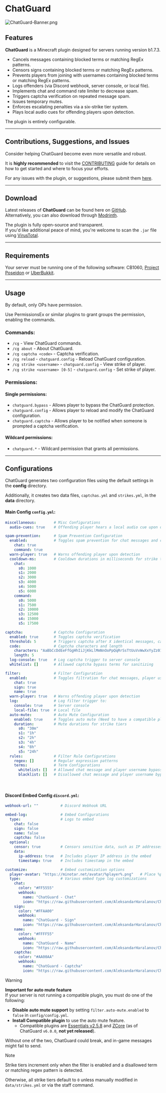 # ChatGuard
![ChatGuard-Banner.png](assets/ChatGuard-Banner.png)

## Features
**ChatGuard** is a Minecraft plugin designed for servers running version b1.7.3.

- Cancels messages containing blocked terms or matching RegEx patterns.
- Censors signs containing blocked terms or matching RegEx patterns.
- Prevents players from joining with usernames containing blocked terms or matching RegEx patterns.
- Logs offenders (via Discord webhook, server console, or local file).
- Implements chat and command rate limiter to decrease spam.
- Triggers captcha verification on repeated message spam.
- Issues temporary mutes.
- Enforces escalating penalties via a six-strike tier system.
- Plays local audio cues for offending players upon detection.

The plugin is entirely configurable.

---
## Contributions, Suggestions, and Issues
Consider helping ChatGuard become even more versatile and robust.

It is **highly recommended** to visit the [CONTRIBUTING](https://github.com/AleksandarHaralanov/ChatGuard/blob/master/.github/CONTRIBUTING.md) guide for details on how to get started and where to focus your efforts.

For any issues with the plugin, or suggestions, please submit them [here](https://github.com/AleksandarHaralanov/ChatGuard/issues).

---
## Download
Latest releases of **ChatGuard** can be found here on [GitHub](https://github.com/AleksandarHaralanov/ChatGuard/releases).<br/>
Alternatively, you can also download through [Modrinth](https://modrinth.com/plugin/chatguard/versions).

The plugin is fully open-source and transparent.<br/>
If you'd like additional peace of mind, you're welcome to scan the `.jar` file using [VirusTotal](https://www.virustotal.com/gui/home/upload).

---
## Requirements
Your server must be running one of the following software: CB1060, [Project Poseidon](https://github.com/retromcorg/Project-Poseidon) or [UberBukkit](https://github.com/Moresteck/Project-Poseidon-Uberbukkit).

---
## Usage
By default, only OPs have permission.

Use PermissionsEx or similar plugins to grant groups the permission, enabling the commands.

### Commands:
- `/cg` - View ChatGuard commands.
- `/cg about` - About ChatGuard.
- `/cg captcha <code>` - Captcha verification.
- `/cg reload` - `chatguard.config` - Reload ChatGuard configuration.
- `/cg strike <username>` - `chatguard.config` - View strike of player.
- `/cg strike <username> [0-5]` - `chatguard.config` - Set strike of player.

### Permissions:
#### Single permissions:
- `chatguard.bypass` - Allows player to bypass the ChatGuard protection.
- `chatguard.config` - Allows player to reload and modify the ChatGuard configuration.
- `chatguard.captcha` - Allows player to be notified when someone is prompted a captcha verification.
#### Wildcard permissions:
- `chatguard.*` - Wildcard permission that grants all permissions.

---
## Configurations
ChatGuard generates two configuration files using the default settings in the **config** directory.

Additionally, it creates two data files, `captchas.yml` and `strikes.yml`, in the **data** directory.

#### Main Config `config.yml`:
```yaml
miscellaneous:        # Misc Configurations
  audio-cues: true    # Offending player hears a local audio cue upon detection

spam-prevention:      # Spam Prevention Configuration
  enabled:            # Toggles spam prevention for chat messages and commands
    chat: true
    command: true
  warn-player: true   # Warns offending player upon detection
  cooldown-ms:        # Cooldown durations in milliseconds for strike tiers
    chat:
      s0: 1000
      s1: 2000
      s2: 3000
      s3: 4000
      s4: 5000
      s5: 6000
    command:
      s0: 5000
      s1: 7500
      s2: 10000
      s3: 12500
      s4: 15000
      s5: 17500

captcha:              # Captcha Configuration
  enabled: true       # Toggles captcha verification
  threshold: 5        # Triggers captcha after X identical messages, canceling on the last attempt
  code:               # Captcha characters and length
    characters: "AaBbCcDdEeFfGgHhIiJjKkLlMmNnOoPpQqRrSsTtUuVvWwXxYyZz0123456789"
    length: 5
  log-console: true   # Log captcha trigger to server console
  whitelist: []       # Allowed captcha bypass terms for sanitizing

filter:               # Filter Configuration
  enabled:            # Toggles filtration for chat messages, player usernames, and signs
    chat: true
    sign: true
    name: true
  warn-player: true   # Warns offending player upon detection
  log:                # Log filter trigger to:
    console: true     # Server console
    local-file: true  # Local file
  auto-mute:          # Auto Mute Configuration
    enabled: true     # Toggles auto mute (Need to have a compatible plugin installed, such as Essentials or ZCore)
    duration:         # Mute durations for strike tiers
      s0: "30m"
      s1: "1h"
      s2: "2h"
      s3: "4h"
      s4: "8h"
      s5: "24h"
  rules:              # Filter Rule Configurations
    regex: []         # Regular expression patterns
    terms:            # Term Configurations
      whitelist: []   # Allowed chat message and player username bypass terms for sanitizing
      blacklist: []   # Disallowed chat message and player username bypass terms
```
<br/>

#### Discord Embed Config `discord.yml`:
```yaml
webhook-url: ""          # Discord Webhook URL

embed-log:               # Embed Configurations
  type:                  # Logs to embed
    chat: false
    sign: false
    name: false
    captcha: false
  optional:
    censor: true         # Censors sensitive data, such as IP addresses and the filter trigger in the embed
    data:
      ip-address: true   # Includes player IP address in the embed
      timestamp: true    # Includes timestamp in the embed

customize:               # Embed customization options
  player-avatar: "https://minotar.net/avatar/%player%.png"   # Place %player% where the player's username would usually go
  type:                  # Various embed type log customizations
    chat:
      color: "#FF5555"
      webhook:
        name: "ChatGuard - Chat"
        icon: "https://raw.githubusercontent.com/AleksandarHaralanov/ChatGuard/refs/heads/master/assets/ChatGuard-Logo.png"
    sign:
      color: "#FFAA00"
      webhook:
        name: "ChatGuard - Sign"
        icon: "https://raw.githubusercontent.com/AleksandarHaralanov/ChatGuard/refs/heads/master/assets/ChatGuard-Logo-Gold.png"
    name:
      color: "#FFFF55"
      webhook:
        name: "ChatGuard - Name"
        icon: "https://raw.githubusercontent.com/AleksandarHaralanov/ChatGuard/refs/heads/master/assets/ChatGuard-Logo-Yellow.png"
    captcha:
      color: "#AA00AA"
      webhook:
        name: "ChatGuard - Captcha"
        icon: "https://raw.githubusercontent.com/AleksandarHaralanov/ChatGuard/refs/heads/master/assets/ChatGuard-Logo-Dark-Purple.png"
```

> [!WARNING]  
> **Important for auto mute feature**<br/>
> If your server is not running a compatible plugin, you must do one of the following:
> - **Disable auto mute support** by setting `filter.auto-mute.enabled` to `false` in `config/config.yml`.
> - **Install Compatible plugin** to use the auto mute feature.
>   - Compatible plugins are [Essentials v2.5.8](https://github.com/AleksandarHaralanov/ChatGuard/raw/refs/heads/master/libs/Essentials.jar) and [ZCore](https://github.com/zavdav/ZCore) (as of ChatGuard `v6.0.0`, **not yet released**).
>
> Without one of the two, ChatGuard could break, and in-game messages might fail to send.

> [!NOTE]  
> Strike tiers increment only when the filter is enabled and a disallowed term or matching regex pattern is detected.
>
> Otherwise, all strike tiers default to `0` unless manually modified in `data/strikes.yml` or via the staff command.
